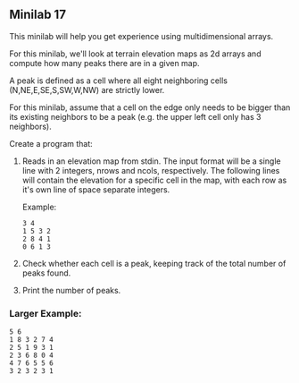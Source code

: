 ## Minilab 17

This minilab will help you get experience using
multidimensional arrays.

For this minilab, we'll look at terrain elevation
maps as 2d arrays and compute how many peaks there
are in a given map.

A peak is defined as a cell where all eight
neighboring cells (N,NE,E,SE,S,SW,W,NW)
are strictly lower.  

For this minilab, assume that a cell on the edge
only needs to be bigger than its existing neighbors
to be a peak (e.g. the upper left cell only has 3 neighbors).

Create a program that:
1. Reads in an elevation map from stdin.  The input
   format will be a single line with 2 integers,
   nrows and ncols, respectively.  The following
   lines will contain the elevation for a specific
   cell in the map, with each row as it's own line
   of space separate integers.

   Example:
   ```
   3 4
   1 5 3 2
   2 8 4 1
   0 6 1 3
   ```
2. Check whether each cell is a peak, keeping track
   of the total number of peaks found.
3. Print the number of peaks.


### Larger Example:
```
5 6
1 8 3 2 7 4
2 5 1 9 3 1
2 3 6 8 0 4
4 7 6 5 5 6
3 2 3 2 3 1
```
